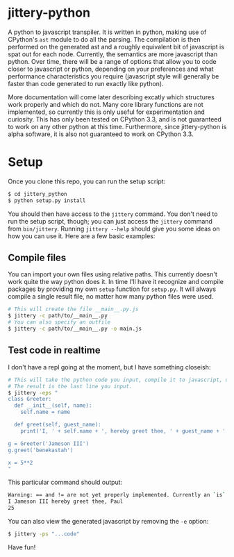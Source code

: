 jittery-python
==============

A python to javascript transpiler. It is written in python, making use of CPython's `ast` module to do all the parsing. The compilation is then performed on the generated ast and a roughly equivalent bit of javascript is spat out for each node. Currently, the semantics are more javascript than python. Over time, there will be a range of options that allow you to code closer to javascript or python, depending on your preferences and what performance characteristics you require (javascript style will generally be faster than code generated to run exactly like python).

More documentation will come later describing excatly which structures work properly and which do not. Many core library functions are not implemented, so currently this is only useful for experimentation and curiosity. This has only been tested on CPython 3.3, and is not guaranteed to work on any other python at this time. Furthermore, since jittery-python is alpha software, it is also not guaranteed to work on CPython 3.3.

# Setup

Once you clone this repo, you can run the setup script:

```bash
$ cd jittery_python
$ python setup.py install
```

You should then have access to the `jittery` command. You don't need to run the setup script, though; you can just access the `jittery` command from `bin/jittery`. Running `jittery --help` should give you some ideas on how you can use it. Here are a few basic examples:

## Compile files

You can import your own files using relative paths. This currently doesn't work quite the way python does it. In time I'll have it recognize and compile packages by providing my own `setup` function for `setup.py`. It will always compile a single result file, no matter how many python files were used.

```bash
# This will create the file __main__.py.js
$ jittery -c path/to/__main__.py
# You can also specify an outfile
$ jittery -c path/to/__main__.py -o main.js
```

## Test code in realtime

I don't have a repl going at the moment, but I have something closeish:

```bash
# This will take the python code you input, compile it to javascript, use node to run it and print the result.
# The result is the last line you input.
$ jittery -eps "
class Greeter:
  def __init__(self, name):
    self.name = name

  def greet(self, guest_name):
    print('I, ' + self.name + ', hereby greet thee, ' + guest_name + '.')

g = Greeter('Jameson III')
g.greet('benekastah')

x = 5**2
"
```

This particular command should output:

```bash
Warning: == and != are not yet properly implemented. Currently an `is` or `is not` operation is used instead.
I Jameson III hereby greet thee, Paul
25
```

You can also view the generated javascript by removing the `-e` option:

```bash
$ jittery -ps "...code"
```

Have fun!
